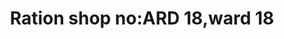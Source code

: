 ---
title: "Ration shop no:ARD 18,ward 18"
url: /kodungallur/ration-shop-no-ard-18-ward-18/
shop: Lebensmittel
---